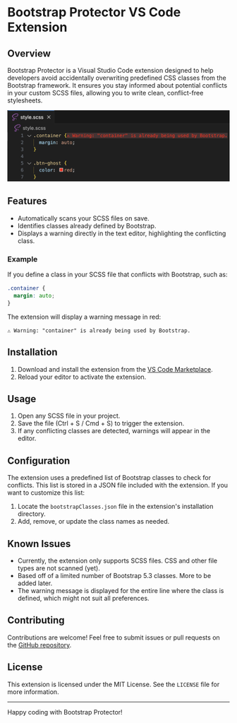 # Bootstrap Protector VS Code Extension

## Overview

Bootstrap Protector is a Visual Studio Code extension designed to help developers avoid accidentally overwriting predefined CSS classes from the Bootstrap framework. It ensures you stay informed about potential conflicts in your custom SCSS files, allowing you to write clean, conflict-free stylesheets.

![Preview of Bootstrap Protector in action](https://raw.githubusercontent.com/dmbf29/boostrap-protector/76d5dc13024e6c7d496703e3d04292c8df4e793a/preview.png)

## Features

- Automatically scans your SCSS files on save.
- Identifies classes already defined by Bootstrap.
- Displays a warning directly in the text editor, highlighting the conflicting class.

### Example

If you define a class in your SCSS file that conflicts with Bootstrap, such as:

```scss
.container {
  margin: auto;
}
```

The extension will display a warning message in red:

```
⚠️ Warning: "container" is already being used by Bootstrap.
```

## Installation

1. Download and install the extension from the [VS Code Marketplace](https://marketplace.visualstudio.com/).
2. Reload your editor to activate the extension.

## Usage

1. Open any SCSS file in your project.
2. Save the file (Ctrl + S / Cmd + S) to trigger the extension.
3. If any conflicting classes are detected, warnings will appear in the editor.

## Configuration

The extension uses a predefined list of Bootstrap classes to check for conflicts. This list is stored in a JSON file included with the extension. If you want to customize this list:

1. Locate the `bootstrapClasses.json` file in the extension's installation directory.
2. Add, remove, or update the class names as needed.

## Known Issues

- Currently, the extension only supports SCSS files. CSS and other file types are not scanned (yet).
- Based off of a limited number of Bootstrap 5.3 classes. More to be added later.
- The warning message is displayed for the entire line where the class is defined, which might not suit all preferences.

## Contributing

Contributions are welcome! Feel free to submit issues or pull requests on the [GitHub repository](https://github.com/dmbf29/boostrap-protector).

## License

This extension is licensed under the MIT License. See the `LICENSE` file for more information.

---

Happy coding with Bootstrap Protector!

